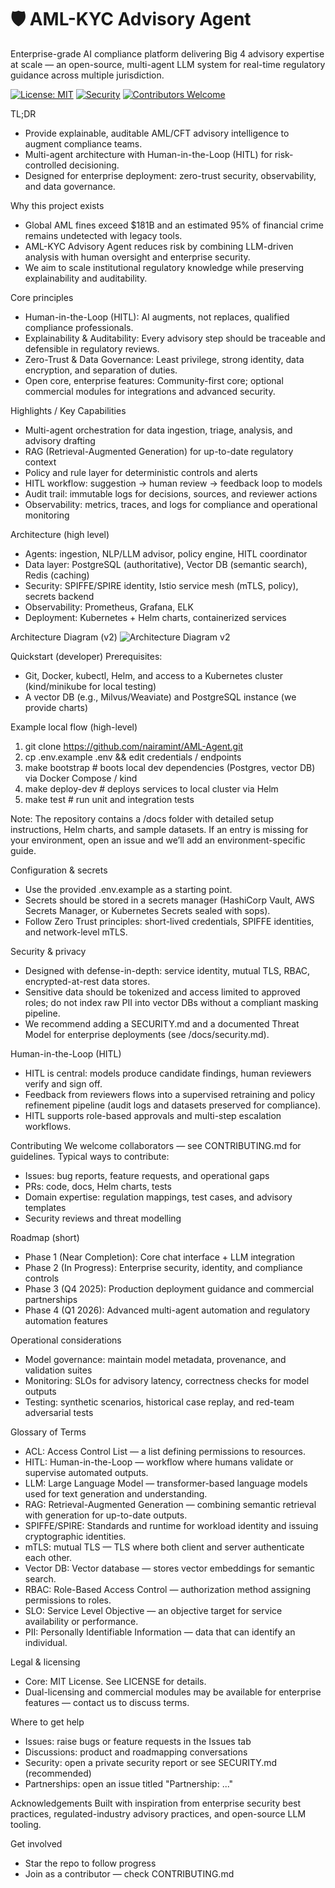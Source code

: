 # 🛡️ AML-KYC Advisory Agent

Enterprise-grade AI compliance platform delivering Big 4 advisory expertise at scale — an open-source, multi-agent LLM system for real-time regulatory guidance across multiple jurisdiction.

[![License: MIT](https://img.shields.io/badge/License-MIT-blue.svg)](https://choosealicense.com/licenses/mit/)
[![Security](https://img.shields.io/badge/security-enterprise%20ready-green.svg)](#security)
[![Contributors Welcome](https://img.shields.io/badge/contributors-welcome-brightgreen.svg)](#contributing)

TL;DR
- Provide explainable, auditable AML/CFT advisory intelligence to augment compliance teams.
- Multi-agent architecture with Human-in-the-Loop (HITL) for risk-controlled decisioning.
- Designed for enterprise deployment: zero-trust security, observability, and data governance.

Why this project exists
- Global AML fines exceed $181B and an estimated 95% of financial crime remains undetected with legacy tools.
- AML-KYC Advisory Agent reduces risk by combining LLM-driven analysis with human oversight and enterprise security.
- We aim to scale institutional regulatory knowledge while preserving explainability and auditability.

Core principles
- Human-in-the-Loop (HITL): AI augments, not replaces, qualified compliance professionals.
- Explainability & Auditability: Every advisory step should be traceable and defensible in regulatory reviews.
- Zero-Trust & Data Governance: Least privilege, strong identity, data encryption, and separation of duties.
- Open core, enterprise features: Community-first core; optional commercial modules for integrations and advanced security.

Highlights / Key Capabilities
- Multi-agent orchestration for data ingestion, triage, analysis, and advisory drafting
- RAG (Retrieval-Augmented Generation) for up-to-date regulatory context
- Policy and rule layer for deterministic controls and alerts
- HITL workflow: suggestion → human review → feedback loop to models
- Audit trail: immutable logs for decisions, sources, and reviewer actions
- Observability: metrics, traces, and logs for compliance and operational monitoring

Architecture (high level)
- Agents: ingestion, NLP/LLM advisor, policy engine, HITL coordinator
- Data layer: PostgreSQL (authoritative), Vector DB (semantic search), Redis (caching)
- Security: SPIFFE/SPIRE identity, Istio service mesh (mTLS, policy), secrets backend
- Observability: Prometheus, Grafana, ELK
- Deployment: Kubernetes + Helm charts, containerized services

Architecture Diagram (v2)
![Architecture Diagram v2](docs/architecture-v2.png)

Quickstart (developer)
Prerequisites:
- Git, Docker, kubectl, Helm, and access to a Kubernetes cluster (kind/minikube for local testing)
- A vector DB (e.g., Milvus/Weaviate) and PostgreSQL instance (we provide charts)

Example local flow (high-level)
1. git clone https://github.com/nairamint/AML-Agent.git
2. cp .env.example .env && edit credentials / endpoints
3. make bootstrap     # boots local dev dependencies (Postgres, vector DB) via Docker Compose / kind
4. make deploy-dev    # deploys services to local cluster via Helm
5. make test          # run unit and integration tests

Note: The repository contains a /docs folder with detailed setup instructions, Helm charts, and sample datasets. If an entry is missing for your environment, open an issue and we’ll add an environment-specific guide.

Configuration & secrets
- Use the provided .env.example as a starting point.
- Secrets should be stored in a secrets manager (HashiCorp Vault, AWS Secrets Manager, or Kubernetes Secrets sealed with sops).
- Follow Zero Trust principles: short-lived credentials, SPIFFE identities, and network-level mTLS.

Security & privacy
- Designed with defense-in-depth: service identity, mutual TLS, RBAC, encrypted-at-rest data stores.
- Sensitive data should be tokenized and access limited to approved roles; do not index raw PII into vector DBs without a compliant masking pipeline.
- We recommend adding a SECURITY.md and a documented Threat Model for enterprise deployments (see /docs/security.md).

Human-in-the-Loop (HITL)
- HITL is central: models produce candidate findings, human reviewers verify and sign off.
- Feedback from reviewers flows into a supervised retraining and policy refinement pipeline (audit logs and datasets preserved for compliance).
- HITL supports role-based approvals and multi-step escalation workflows.

Contributing
We welcome collaborators — see CONTRIBUTING.md for guidelines. Typical ways to contribute:
- Issues: bug reports, feature requests, and operational gaps
- PRs: code, docs, Helm charts, tests
- Domain expertise: regulation mappings, test cases, and advisory templates
- Security reviews and threat modelling

Roadmap (short)
- Phase 1 (Near Completion): Core chat interface + LLM integration
- Phase 2 (In Progress): Enterprise security, identity, and compliance controls
- Phase 3 (Q4 2025): Production deployment guidance and commercial partnerships
- Phase 4 (Q1 2026): Advanced multi-agent automation and regulatory automation features

Operational considerations
- Model governance: maintain model metadata, provenance, and validation suites
- Monitoring: SLOs for advisory latency, correctness checks for model outputs
- Testing: synthetic scenarios, historical case replay, and red-team adversarial tests

Glossary of Terms
- ACL: Access Control List — a list defining permissions to resources.
- HITL: Human-in-the-Loop — workflow where humans validate or supervise automated outputs.
- LLM: Large Language Model — transformer-based language models used for text generation and understanding.
- RAG: Retrieval-Augmented Generation — combining semantic retrieval with generation for up-to-date outputs.
- SPIFFE/SPIRE: Standards and runtime for workload identity and issuing cryptographic identities.
- mTLS: mutual TLS — TLS where both client and server authenticate each other.
- Vector DB: Vector database — stores vector embeddings for semantic search.
- RBAC: Role-Based Access Control — authorization method assigning permissions to roles.
- SLO: Service Level Objective — an objective target for service availability or performance.
- PII: Personally Identifiable Information — data that can identify an individual.

Legal & licensing
- Core: MIT License. See LICENSE for details.
- Dual-licensing and commercial modules may be available for enterprise features — contact us to discuss terms.

Where to get help
- Issues: raise bugs or feature requests in the Issues tab
- Discussions: product and roadmapping conversations
- Security: open a private security report or see SECURITY.md (recommended)
- Partnerships: open an issue titled "Partnership: ..."

Acknowledgements
Built with inspiration from enterprise security best practices, regulated-industry advisory practices, and open-source LLM tooling.

Get involved
- Star the repo to follow progress
- Join as a contributor — check CONTRIBUTING.md
